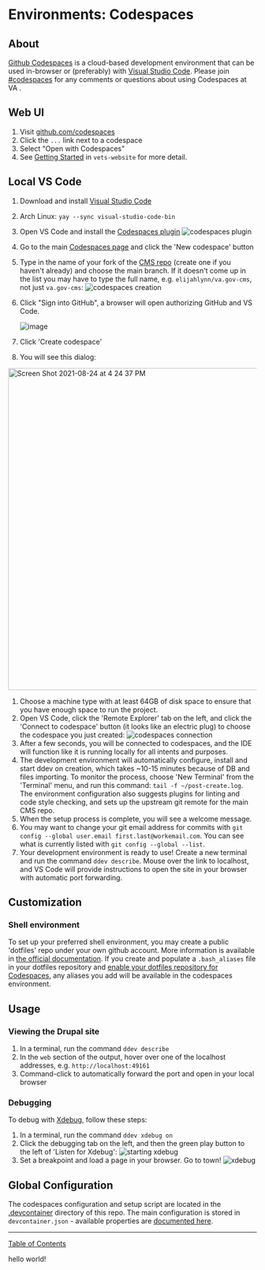# Environments: Codespaces

## About

[Github Codespaces](https://github.com/features/codespaces) is a cloud-based development environment that can be used in-browser or (preferably) with [Visual Studio Code](https://code.visualstudio.com). Please join [#codespaces](https://dsva.slack.com/archives/C01AN96U39V) for any comments or questions about using Codespaces at VA .

## Web UI

1. Visit [github.com/codespaces](https://github.com/codespaces)
2. Click the `...` link next to a codespace
3. Select "Open with Codespaces"
4. See [Getting Started](https://github.com/department-of-veterans-affairs/vets-website/blob/main/docs/GithubCodespaces.md#getting-started) in `vets-website` for more detail.

## Local VS Code
1. Download and install [Visual Studio Code](https://code.visualstudio.com/download)
  1. Arch Linux: `yay --sync visual-studio-code-bin`
1. Open VS Code and install the [Codespaces plugin](https://marketplace.visualstudio.com/items?itemName=ms-vsonline.vsonline)
    ![codespaces plugin](https://user-images.githubusercontent.com/101649/111006584-4d24ad80-834a-11eb-84d8-b0f574880e49.png)
1. Go to the main [Codespaces page](https://github.com/codespaces) and click the 'New codespace' button
1. Type in the name of your fork of the [CMS repo](https://github.com/department-of-veterans-affairs/va.gov-cms) (create one if you haven't already) and choose the main branch. If it doesn't come up in the list you may have to type the full name, e.g. `elijahlynn/va.gov-cms`, not just `va.gov-cms`:
    ![codespaces creation](https://user-images.githubusercontent.com/101649/111007305-beb12b80-834b-11eb-8c80-138586ca4720.png)
1. Click "Sign into GitHub", a browser will open authorizing GitHub and VS Code.

    ![image](https://user-images.githubusercontent.com/1504756/111011691-0d13f980-834f-11eb-8595-cff579659869.png)
1. Click 'Create codespace'
1. You will see this dialog:

<img width="652" alt="Screen Shot 2021-08-24 at 4 24 37 PM" src="https://user-images.githubusercontent.com/101649/130698169-741b0154-28b9-4b38-80d3-ed507225a8b9.png">

1. Choose a machine type with at least 64GB of disk space to ensure that you have enough space to run the project.
1. Open VS Code, click the 'Remote Explorer' tab on the left, and click the 'Connect to codespace' button (it looks like an electric plug) to choose the codespace you just created:
   ![codespaces connection](https://user-images.githubusercontent.com/101649/111007602-75151080-834c-11eb-8c5d-9ef73ef03b30.png)
1. After a few seconds, you will be connected to codespaces, and the IDE will function like it is running locally for all intents and purposes.
1. The development environment will automatically configure, install and start ddev on creation, which takes ~10-15 minutes because of DB and files importing. To monitor the process, choose 'New Terminal' from the 'Terminal' menu, and run this command: `tail -f ~/post-create.log`. The environment configuration also suggests plugins for linting and code style checking, and sets up the upstream git remote for the main CMS repo.
1. When the setup process is complete, you will see a welcome message.
1. You may want to change your git email address for commits with `git config --global user.email first.last@workemail.com`. You can see what is currently listed with `git config --global --list`.
1. Your development environment is ready to use! Create a new terminal and run the command `ddev describe`. Mouse over the link to localhost, and VS Code will provide instructions to open the site in your browser with automatic port forwarding.

## Customization

### Shell environment

To set up your preferred shell environment, you may create a public 'dotfiles' repo under your own github account. More information is available in [the official documentation](https://docs.github.com/en/github/developing-online-with-codespaces/personalizing-codespaces-for-your-account). If you create and populate a `.bash_aliases` file in your dotfiles repository and [enable your dotfiles repository for Codespaces](https://docs.github.com/en/codespaces/customizing-your-codespace/personalizing-codespaces-for-your-account#enabling-your-dotfiles-repository-for-codespaces), any aliases you add will be available in the codespaces environment.

## Usage

### Viewing the Drupal site

1. In a terminal, run the command `ddev describe`
2. In the `web` section of the output, hover over one of the localhost addresses, e.g. `http://localhost:49161`
3. Command-click to automatically forward the port and open in your local browser

### Debugging

To debug with [Xdebug](https://xdebug.org), follow these steps:

1. In a terminal, run the command `ddev xdebug on`
2. Click the debugging tab on the left, and then the green play button to the left of 'Listen for Xdebug':
  ![starting xdebug](https://user-images.githubusercontent.com/101649/111009307-8102d180-8350-11eb-8a59-70d7270d0ea6.png)
3. Set a breakpoint and load a page in your browser. Go to town!
  ![xdebug](https://user-images.githubusercontent.com/101649/111009487-fbcbec80-8350-11eb-8057-afc1c86f05e4.jpg)

## Global Configuration

The codespaces configuration and setup script are located in the [.devcontainer](../.devcontainer) directory of this repo. The main configuration is stored in `devcontainer.json` - available properties are [documented here](https://code.visualstudio.com/docs/remote/devcontainerjson-reference).

----

[Table of Contents](../README.md)

hello world!
